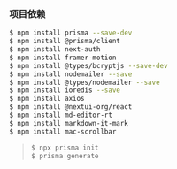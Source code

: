 ### 项目依赖

```sh
$ npm install prisma --save-dev
$ npm install @prisma/client
$ npm install next-auth
$ npm install framer-motion
$ npm install @types/bcryptjs --save-dev
$ npm install nodemailer --save
$ npm install @types/nodemailer --save
$ npm install ioredis --save
$ npm install axios
$ npm install @nextui-org/react
$ npm install md-editor-rt
$ npm install markdown-it-mark
$ npm install mac-scrollbar
```

> ```sh
> $ npx prisma init
> $ prisma generate
> ```
